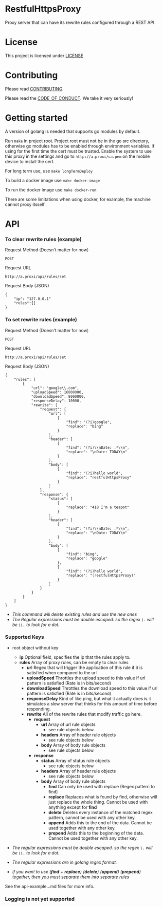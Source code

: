 # RestfulHttpsProxy
Proxy server that can have its rewrite rules configured through a REST API

# License
This project is licensed under
[LICENSE](LICENSE)

# Contributing
Please read [CONTRIBUTING](CONTRIBUTING.md).

Please read the [CODE_OF_CONDUCT](CODE_OF_CONDUCT.md). We take it very seriously!

# Getting started
A version of golang is needed that supports go modules by default.

Run `make` in project root. Project root must not be in the go src directory, otherwise go modules has to be enabled through environment variables.
If using for the first time the cert must be trusted. Enable the system
to use this proxy in the settings and go to `http://a.proxi/ca.pem` on the
mobile device to install the cert.

For long term use, use `make longTermDeploy`

To build a docker image use `make docker-image`

To run the docker image use `make docker-run`

There are some limitations when using docker, for example, the machine cannot proxy itsself.

# API
### To clear rewrite rules (example)
Request Method (Doesn't matter for now)
```
POST
```
Request URL
```
http://a.proxi/api/rules/set
```
Request Body (JSON)
```
{
	"ip": "127.0.0.1"
	"rules":[]
}
```

### To set rewrite rules (example)
Request Method  (Doesn't matter for now)
```
POST
```
Request URL
```
http://a.proxi/api/rules/set
```
Request Body (JSON)
```
{
    "rules": [
        {
            "url": "google\\.com",
            "uploadSpeed": 16000000,
            "downloadSpeed": 8000000,
            "responseDelay": 10000,
            "rewrite": {
                "request": {
                    "url": [
                        {
	                        "find": "(?i)google",
	                        "replace": "bing"
                        }
                    ],
                    "header": [
                        {
	                        "find": "(?i)\\nDate: .*\\n",
	                        "replace": "\nDate: TODAY\n"
                        }
                    ],
                    "body": [
                        {
	                        "find": "(?i)hello world",
	                        "replace": "restfulHttpsProxy"
                        }
                    ]
                },
                "response": {
	                "status": [
		                {
			                "replace": "418 I'm a teapot"
			            }
					],
                    "header": [
                        {
	                        "find": "(?i)\\nDate: .*\\n",
	                        "replace": "\nDate: TODAY\n"
                        }
                    ],
                    "body": [
                    	{
	                        "find": "bing",
	                        "replace": "google"
                        },
                        {
	                        "find": "(?i)hello world",
	                        "replace": "(restfulHttpsProxy)"
                        }
                    ]
                }
            }
        }
    ]
}
```
- *This command will delete existing rules and use the new ones*
- *The Regular expressions must be double escaped. so the regex `\.` will be `\\.` to look for a dot.*

### Supported Keys
- root object without key
   - **ip** Optional field, specifies the ip that the rules apply to.
   - **rules** Array of proxy rules, can be empty to clear rules
      - **url** Regex that will trigger the application of this rule if it is satisfied when compared to the url
	   - **uploadSpeed** Throttles the upload speed to this value if url pattern is satisfied (Rate is in bits/second)
	   - **downloadSpeed** Throttles the download speed to this value if url pattern is satisfied (Rate is in bits/second)
	   - **responseDelay** Kind of like ping, but what it actually does is it simulates a slow server that thinks for this amount of time before responding.
	 - **rewrite**  All of the rewrite rules that modify traffic go here.
		 - **request**
			 - **url** Array of url rule objects
				 - see rule objects below
			 - **headers** Array of header rule objects
				 - see rule objects below
			 - **body** Array of body rule objects
				 - see rule objects below
		 - **response**
			 - **status** Array of status rule objects
				 - see rule objects below
			 - **headers** Array of header rule objects
				 - see rule objects below
			 - **body** Array of body rule objects
				 - **find** Can only be used with replace (Regex pattern to find)
				 - **replace**  Replaces what is found by find, otherwise will just replace the whole thing. Cannot be used with anything except for **find**
				 - **delete** Deletes every instance of the matched regex pattern, cannot be used with any other key.
				 - **append** Adds this to the end of the data. Cannot be used together with any other key.
				 - **prepend** Adds this to the beginning of the data. Cannot be used together with any other key.

- *The regular expressions must be double escaped. so the regex `\.` will be `\\.` to look for a dot.*
- *The regular expressions are in golang regex format.*
- *if you want to use (**find**  + **replace**)  (**delete**)  (**append**)  (**prepend**) together, then you must separate them into separate rules*

See the api-example...md files for more info.

### Logging is not yet supported
